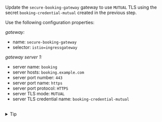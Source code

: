 Update the `secure-booking-gateway` gateway to use `MUTUAL` TLS using 
the secret `booking-credential-mutual` created in the previous step.

Use the following configuration properties:

*gateway:*
- name: `secure-booking-gateway`
- selector: `istio=ingressgateway`

*gateway server 1:*
- server name: `booking`
- server hosts: `booking.example.com`
- server port number: `443`
- server port name: `https`
- server port protocol: `HTTPS`
- server TLS mode: `MUTUAL`
- server TLS credential name: `booking-credential-mutual`

<br>
<details><summary>Tip</summary>

```plain
apiVersion: networking.istio.io/v1alpha3
kind: Gateway
metadata:
  name: secure-booking-gateway
spec:
  selector:
    istio: ingressgateway
  servers:
  - port:
      number: 443
      name: https
      protocol: HTTPS
    tls:
      mode: // TODO
      credentialName: // TODO
    hosts:
    - booking.example.com
```{{copy}}
</details>


<br>
<details><summary>Solution</summary>

```plain
apiVersion: networking.istio.io/v1alpha3
kind: Gateway
metadata:
  name: secure-booking-gateway
spec:
  selector:
    istio: ingressgateway
  servers:
  - port:
      number: 443
      name: https
      protocol: HTTPS
    tls:
      mode: MUTUAL
      credentialName: booking-credential-mutual
    hosts:
    - booking.example.com
```{{copy}}
</details>